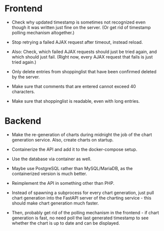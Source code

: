 # Frontend

- Check why updated timestamp is sometimes not recognized even though it was
  written just fine on the server. (Or get rid of timestamp polling mechanism
  altogether.)

- Stop retrying a failed AJAX request after timeout, instead reload.

- Also: Check, which failed AJAX requests should just be tried again, and which
  should just fail. (Right now, every AJAX request that fails is just tried
  again.)

- Only delete entries from shoppinglist that have been confirmed deleted by the
  server.

- Make sure that comments that are entered cannot exceed 40 characters.

- Make sure that shoppinglist is readable, even with long entries.

# Backend

- Make the re-generation of charts during midnight the job of the chart generation service. Also, create charts on startup.

- Containerize the API and add it to the docker-compose setup.

- Use the database via container as well.

- Maybe use PostgreSQL rather than MySQL/MariaDB, as the containerized version is much better.

- Reimplement the API in something other than PHP.

- Instead of spawning a subprocess for every chart generation, just pull chart
  generation into the FastAPI server of the charting service - this should make
  chart generation much faster.

- Then, probably get rid of the polling mechanism in the frontend - if chart
  generation is fast, no need poll the last generated timestamp to see whether
  the chart is up to date and can be displayed.
